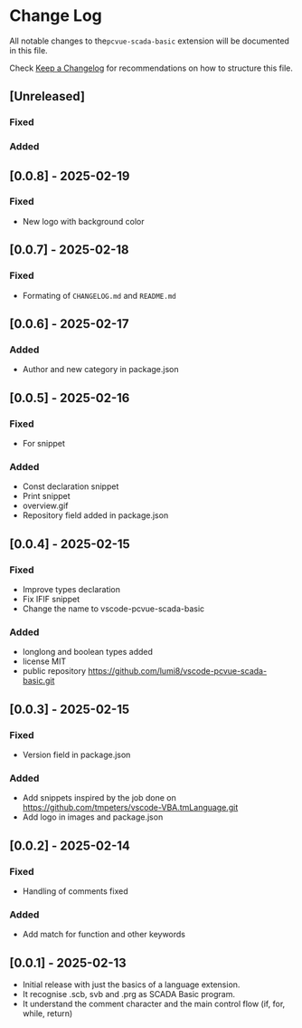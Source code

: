 # Change Log

All notable changes to the`pcvue-scada-basic` extension will be documented in this file.

Check [Keep a Changelog](http://keepachangelog.com/) for recommendations on how to structure this file.

## [Unreleased]
### Fixed

### Added

## [0.0.8] - 2025-02-19
### Fixed
* New logo with background color

## [0.0.7] - 2025-02-18
### Fixed
* Formating of `CHANGELOG.md` and `README.md`

## [0.0.6] - 2025-02-17
### Added
* Author and new category in package.json

## [0.0.5] - 2025-02-16
### Fixed
* For snippet

### Added
* Const declaration snippet
* Print snippet
* overview.gif
* Repository field added in package.json

## [0.0.4] - 2025-02-15
### Fixed
* Improve types declaration
* Fix IFIF snippet
* Change the name to vscode-pcvue-scada-basic

### Added
* longlong and boolean types added
* license MIT
* public repository https://github.com/lumi8/vscode-pcvue-scada-basic.git

## [0.0.3] - 2025-02-15
### Fixed
* Version field in package.json

### Added
* Add snippets inspired by the job done on https://github.com/tmpeters/vscode-VBA.tmLanguage.git
* Add logo in images and package.json

## [0.0.2] - 2025-02-14
### Fixed
* Handling of comments fixed

### Added
* Add match for function and other keywords

## [0.0.1] - 2025-02-13

* Initial release with just the basics of a language extension. 
* It recognise .scb, svb and .prg as SCADA Basic program. 
* It understand the comment character and the main control flow (if, for, while, return)